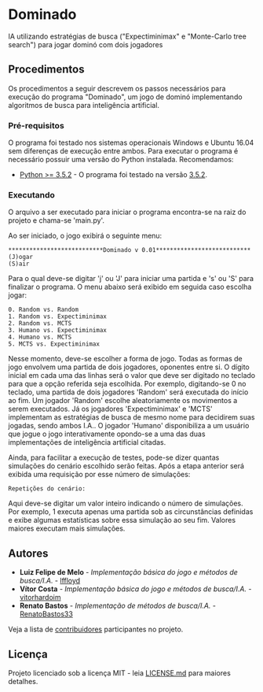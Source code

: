 # Dominado
IA utilizando estratégias de busca ("Expectiminimax" e "Monte-Carlo tree search") para jogar dominó com dois jogadores

## Procedimentos

Os procedimentos a seguir descrevem os passos necessários para execução do programa "Dominado", um jogo de dominó implementando algoritmos de busca para inteligência artificial.

### Pré-requisitos

O programa foi testado nos sistemas operacionais Windows e Ubuntu 16.04 sem diferenças de execução entre ambos.
Para executar o programa é necessário possuir uma versão do Python instalada. Recomendamos:

* [Python >= 3.5.2](https://www.python.org/downloads/) - O programa foi testado na versão [3.5.2](https://www.python.org/downloads/release/python-352/).

### Executando

O arquivo a ser executado para iniciar o programa encontra-se na raiz do projeto e chama-se 'main.py'.

Ao ser iniciado, o jogo exibirá o seguinte menu:

```
***************************Dominado v 0.01***************************
(J)ogar
(S)air
```

Para o qual deve-se digitar 'j' ou 'J' para iniciar uma partida e 's' ou 'S' para finalizar o programa. O menu abaixo será exibido em seguida caso escolha jogar:

```
0. Random vs. Random
1. Random vs. Expectiminimax
2. Random vs. MCTS
3. Humano vs. Expectiminimax
4. Humano vs. MCTS
5. MCTS vs. Expectiminimax
```
Nesse momento, deve-se escolher a forma de jogo. Todas as formas de jogo envolvem uma partida de dois jogadores, oponentes entre si. O dígito inicial em cada uma das linhas será o valor que deve ser digitado no teclado para que a opção referida seja escolhida.
Por exemplo, digitando-se 0 no teclado, uma partida de dois jogadores 'Random' será executada do início ao fim. Um jogador 'Random' escolhe aleatoriamente os movimentos a serem executados. Já os jogadores 'Expectiminimax' e 'MCTS' implementam as estratégias de busca de mesmo nome para decidirem suas jogadas, sendo ambos I.A.. O jogador 'Humano' disponibiliza a um usuário que jogue o jogo interativamente opondo-se a uma das duas implementações de inteligência artificial citadas.

Ainda, para facilitar a execução de testes, pode-se dizer quantas simulações do cenário escolhido serão feitas. Após a etapa anterior será exibida uma requisição por esse número de simulações:

```
Repetições do cenário:
```

Aqui deve-se digitar um valor inteiro indicando o número de simulações. Por exemplo, 1 executa apenas uma partida sob as circunstâncias definidas e exibe algumas estatísticas sobre essa simulação ao seu fim. Valores maiores executam mais simulações.

## Autores

* **Luiz Felipe de Melo** - *Implementação básica do jogo e métodos de busca/I.A.* - [lffloyd](https://github.com/lffloyd)
* **Vítor Costa** - *Implementação básica do jogo e métodos de busca/I.A.* - [vitorhardoim](https://github.com/vitorhardoim)
* **Renato Bastos** - *Implementação de métodos de busca/I.A.* - [RenatoBastos33](https://github.com/RenatoBastos33)

Veja a lista de [contribuidores](https://github.com/lffloyd/Dominado/contributors) participantes no projeto.

## Licença

Projeto licenciado sob a licença MIT - leia [LICENSE.md](https://github.com/lffloyd/Dominado/blob/rev0.1/LICENSE) para maiores detalhes.


